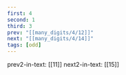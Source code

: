 ```yaml
---
first: 4
second: 1
third: 3
prev: "[[many_digits/4/12]]"
next: "[[many_digits/4/14]]"
tags: [odd]
---
```

prev2-in-text: [[11]]
next2-in-text: [[15]]
